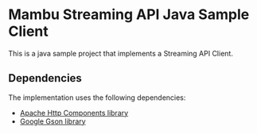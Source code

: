 # Mambu Streaming API Java Sample Client

This is a java sample project that implements a Streaming API Client. 

## Dependencies
The implementation uses the following dependencies:
  * [Apache Http Components library](https://hc.apache.org/httpcomponents-client-4.5.x/index.html)
  * [Google Gson library](https://github.com/google/gson)